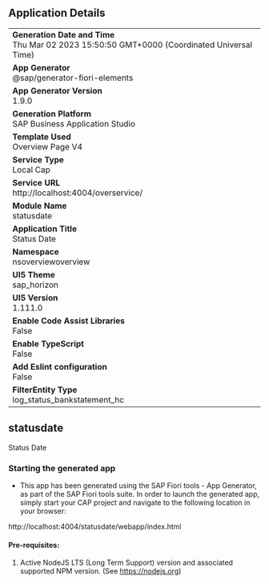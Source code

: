 ## Application Details
|               |
| ------------- |
|**Generation Date and Time**<br>Thu Mar 02 2023 15:50:50 GMT+0000 (Coordinated Universal Time)|
|**App Generator**<br>@sap/generator-fiori-elements|
|**App Generator Version**<br>1.9.0|
|**Generation Platform**<br>SAP Business Application Studio|
|**Template Used**<br>Overview Page V4|
|**Service Type**<br>Local Cap|
|**Service URL**<br>http://localhost:4004/overservice/
|**Module Name**<br>statusdate|
|**Application Title**<br>Status Date|
|**Namespace**<br>nsoverviewoverview|
|**UI5 Theme**<br>sap_horizon|
|**UI5 Version**<br>1.111.0|
|**Enable Code Assist Libraries**<br>False|
|**Enable TypeScript**<br>False|
|**Add Eslint configuration**<br>False|
|**FilterEntity Type**<br>log_status_bankstatement_hc|

## statusdate

Status Date

### Starting the generated app

-   This app has been generated using the SAP Fiori tools - App Generator, as part of the SAP Fiori tools suite.  In order to launch the generated app, simply start your CAP project and navigate to the following location in your browser:

http://localhost:4004/statusdate/webapp/index.html

#### Pre-requisites:

1. Active NodeJS LTS (Long Term Support) version and associated supported NPM version.  (See https://nodejs.org)


